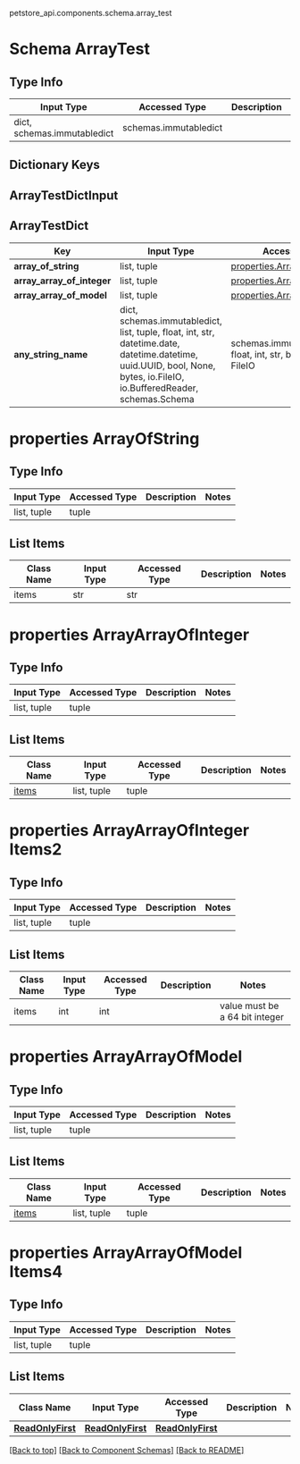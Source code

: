 petstore_api.components.schema.array_test
# Schema ArrayTest

## Type Info
Input Type | Accessed Type | Description | Notes
------------ | ------------- | ------------- | -------------
dict, schemas.immutabledict | schemas.immutabledict |  |

## Dictionary Keys
## ArrayTestDictInput
## ArrayTestDict

Key | Input Type | Accessed Type | Description | Notes
------------ | ------------- | ------------- | ------------- | -------------
**array_of_string** | list, tuple | [properties.ArrayOfString](#properties-arrayofstring) |  | [optional]
**array_array_of_integer** | list, tuple | [properties.ArrayArrayOfInteger](#properties-arrayarrayofinteger) |  | [optional]
**array_array_of_model** | list, tuple | [properties.ArrayArrayOfModel](#properties-arrayarrayofmodel) |  | [optional]
**any_string_name** | dict, schemas.immutabledict, list, tuple, float, int, str, datetime.date, datetime.datetime, uuid.UUID, bool, None, bytes, io.FileIO, io.BufferedReader, schemas.Schema | schemas.immutabledict, tuple, float, int, str, bytes, bool, None, FileIO | any string name can be used but the value must be the correct type | [optional]

# properties ArrayOfString

## Type Info
Input Type | Accessed Type | Description | Notes
------------ | ------------- | ------------- | -------------
list, tuple | tuple |  |

## List Items
Class Name | Input Type | Accessed Type | Description | Notes
------------- | ------------- | ------------- | ------------- | -------------
items | str | str |  |

# properties ArrayArrayOfInteger

## Type Info
Input Type | Accessed Type | Description | Notes
------------ | ------------- | ------------- | -------------
list, tuple | tuple |  |

## List Items
Class Name | Input Type | Accessed Type | Description | Notes
------------- | ------------- | ------------- | ------------- | -------------
[items](#properties-arrayarrayofinteger-items2) | list, tuple | tuple |  |

# properties ArrayArrayOfInteger Items2

## Type Info
Input Type | Accessed Type | Description | Notes
------------ | ------------- | ------------- | -------------
list, tuple | tuple |  |

## List Items
Class Name | Input Type | Accessed Type | Description | Notes
------------- | ------------- | ------------- | ------------- | -------------
items | int | int |  | value must be a 64 bit integer

# properties ArrayArrayOfModel

## Type Info
Input Type | Accessed Type | Description | Notes
------------ | ------------- | ------------- | -------------
list, tuple | tuple |  |

## List Items
Class Name | Input Type | Accessed Type | Description | Notes
------------- | ------------- | ------------- | ------------- | -------------
[items](#properties-arrayarrayofmodel-items4) | list, tuple | tuple |  |

# properties ArrayArrayOfModel Items4

## Type Info
Input Type | Accessed Type | Description | Notes
------------ | ------------- | ------------- | -------------
list, tuple | tuple |  |

## List Items
Class Name | Input Type | Accessed Type | Description | Notes
------------- | ------------- | ------------- | ------------- | -------------
[**ReadOnlyFirst**](read_only_first.md) | [**ReadOnlyFirst**](read_only_first.md) | [**ReadOnlyFirst**](read_only_first.md) |  |

[[Back to top]](#top) [[Back to Component Schemas]](../../../README.md#Component-Schemas) [[Back to README]](../../../README.md)

